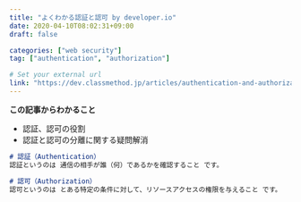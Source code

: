 ```yaml
---
title: "よくわかる認証と認可 by developer.io"
date: 2020-04-10T08:02:31+09:00
draft: false

categories: ["web security"]
tag: ["authentication", "authorization"]

# Set your external url
link: "https://dev.classmethod.jp/articles/authentication-and-authorization/"
---
```


**この記事からわかること**
- 認証、認可の役割 
- 認証と認可の分離に関する疑問解消

```md
# 認証（Authentication）
認証というのは 通信の相手が誰（何）であるかを確認すること です。

# 認可（Authorization）
認可というのは とある特定の条件に対して、リソースアクセスの権限を与えること です。
```
